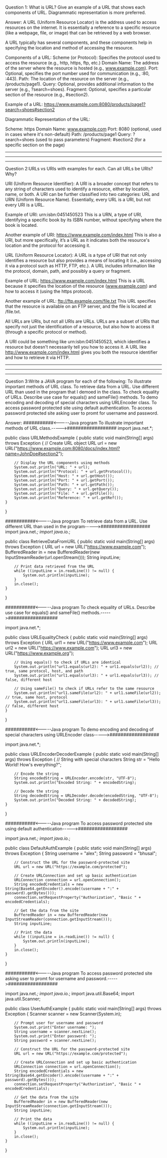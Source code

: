Question 1: What is URL? Give an example of a URL that shows each components of URL. Diagrammatic representation is more preferred.

Answer:
A URL (Uniform Resource Locator) is the address used to access resources on the internet. It is essentially a reference to a specific resource (like a webpage, file, or image) that can be retrieved by a web browser.

A URL typically has several components, and these components help in specifying the location and method of accessing the resource.

Components of a URL:
Scheme (or Protocol): Specifies the protocol used to access the resource (e.g., http, https, ftp, etc.)
Domain Name: The address of the server where the resource is hosted (e.g., www.example.com).
Port: Optional, specifies the port number used for communication (e.g., :80, :443).
Path: The location of the resource on the server (e.g., /products/page1).
Query: Optional, provides additional information to the server (e.g., ?search=shoes).
Fragment: Optional, specifies a particular section of the resource (e.g., #section2).

Example of a URL:
https://www.example.com:8080/products/page1?search=shoes#section2

Diagrammatic Representation of the URL:

Scheme: https
Domain Name: www.example.com
Port: 8080 (optional, used in cases where it's non-default)
Path: /products/page1
Query: ?search=shoes (used to pass parameters)
Fragment: #section2 (for a specific section on the page)


---------------------------------------------------------------------------------------------------------------------------------------------------------------------------------------
---------------------------------------------------------------------------------------------------------------------------------------------------------------------------------------
---------------------------------------------------------------------------------------------------------------------------------------------------------------------------------------

Question 2:URLs vs URIs with examples for each. Can all URLs be URIs? Why?

URI (Uniform Resource Identifier):
A URI is a broader concept that refers to any string of characters used to identify a resource, either by location, name, or both. A URI can be further classified into two categories: URL and URN (Uniform Resource Name). Essentially, every URL is a URI, but not every URI is a URL.

Example of URI:
urn:isbn:0451450523
This is a URN, a type of URI, identifying a specific book by its ISBN number, without specifying where the book is located.

Another example of URI:
https://www.example.com/index.html
This is also a URI, but more specifically, it’s a URL as it indicates both the resource's location and the protocol for accessing it.


URL (Uniform Resource Locator):
A URL is a type of URI that not only identifies a resource but also provides a means of locating it (i.e., accessing it via a protocol such as HTTP, FTP, etc.). A URL includes information like the protocol, domain, path, and possibly a query or fragment.

Example of URL:
https://www.example.com/index.html
This is a URL because it specifies the location of the resource (www.example.com) and how to access it (using the https protocol).

Another example of URL:
ftp://ftp.example.com/file.txt
This URL specifies that the resource is available on an FTP server, and the file is located at /file.txt.

All URLs are URIs, but not all URIs are URLs. URLs are a subset of URIs that specify not just the identification of a resource, but also how to access it (through a specific protocol or method).

A URI could be something like urn:isbn:0451450523, which identifies a resource but doesn't necessarily tell you how to access it. A URL like http://www.example.com/index.html gives you both the resource identifier and how to retrieve it via HTTP.

---------------------------------------------------------------------------------------------------------------------------------------------------------------------------------------
---------------------------------------------------------------------------------------------------------------------------------------------------------------------------------------
---------------------------------------------------------------------------------------------------------------------------------------------------------------------------------------

Question 3:Write a JAVA program for each of the following:
        To illustrate important methods of URL class.
        To retrieve data from a URL. Use different URL than used in the program that I demoed in the class.
        To check equality of URLs. Describe use case for equals() and sameFile() methods.
        To demo encoding and decoding of special characters using URLEncoder class.
        To access password protected site using default authentication.
        To access password protected site asking user to promt for username and password.

Answer:
###########<-----Java program To illustrate important methods of URL class.----->##################
import java.net.*;

public class URLMethodsExample {
    public static void main(String[] args) throws Exception {
        // Create URL object
        URL url = new URL("https://www.example.com:8080/docs/index.html?name=JohnDoe#section2");
        
        // Display the URL components using methods
        System.out.println("URL: " + url);
        System.out.println("Protocol: " + url.getProtocol());
        System.out.println("Host: " + url.getHost());
        System.out.println("Port: " + url.getPort());
        System.out.println("Path: " + url.getPath());
        System.out.println("Query: " + url.getQuery());
        System.out.println("File: " + url.getFile());
        System.out.println("Reference: " + url.getRef());
    }
}

###########<-----Java program To retrieve data from a URL. Use different URL than used in the program----->##################
import java.net.*;
import java.io.*;

public class RetrieveDataFromURL {
    public static void main(String[] args) throws Exception {
        URL url = new URL("https://www.example.com");
        BufferedReader in = new BufferedReader(new InputStreamReader(url.openStream()));
        String inputLine;
        
        // Print data retrieved from the URL
        while ((inputLine = in.readLine()) != null) {
            System.out.println(inputLine);
        }
        in.close();
    }
}

###########<-----Java program To check equality of URLs. Describe use case for equals() and sameFile() methods.----->##################

import java.net.*;

public class URLEqualityCheck {
    public static void main(String[] args) throws Exception {
        URL url1 = new URL("https://www.example.com");
        URL url2 = new URL("https://www.example.com");
        URL url3 = new URL("https://www.example.org");

        // Using equals() to check if URLs are identical
        System.out.println("url1.equals(url2): " + url1.equals(url2)); // true, same protocol, host, and path
        System.out.println("url1.equals(url3): " + url1.equals(url3)); // false, different host
        
        // Using sameFile() to check if URLs refer to the same resource
        System.out.println("url1.sameFile(url2): " + url1.sameFile(url2)); // true, same host, protocol
        System.out.println("url1.sameFile(url3): " + url1.sameFile(url3)); // false, different host
    }
}

###########<-----Java program To demo encoding and decoding of special characters using URLEncoder class----->##################

import java.net.*;

public class URLEncoderDecoderExample {
    public static void main(String[] args) throws Exception {
        // String with special characters
        String str = "Hello World! How's everything?";
        
        // Encode the string
        String encodedString = URLEncoder.encode(str, "UTF-8");
        System.out.println("Encoded String: " + encodedString);

        // Decode the string
        String decodedString = URLDecoder.decode(encodedString, "UTF-8");
        System.out.println("Decoded String: " + decodedString);
    }
}

###########<-----Java program To access password protected site using default authentication----->##################

import java.net.*;
import java.io.*;

public class DefaultAuthExample {
    public static void main(String[] args) throws Exception {
        String username = "alex";
        String password = "bhusal";
        
        // Construct the URL for the password-protected site
        URL url = new URL("https://example.com/protected");

        // Create URLConnection and set up basic authentication
        URLConnection connection = url.openConnection();
        String encodedCredentials = new String(Base64.getEncoder().encode((username + ":" + password).getBytes()));
        connection.setRequestProperty("Authorization", "Basic " + encodedCredentials);
        
        // Get the data from the site
        BufferedReader in = new BufferedReader(new InputStreamReader(connection.getInputStream()));
        String inputLine;
        
        // Print the data
        while ((inputLine = in.readLine()) != null) {
            System.out.println(inputLine);
        }
        in.close();
    }
}

###########<-----Java program To access password protected site asking user to promt for username and password.----->##################

import java.net.*;
import java.io.*;
import java.util.Base64;
import java.util.Scanner;

public class UserAuthExample {
    public static void main(String[] args) throws Exception {
        Scanner scanner = new Scanner(System.in);

        // Prompt user for username and password
        System.out.print("Enter username: ");
        String username = scanner.nextLine();
        System.out.print("Enter password: ");
        String password = scanner.nextLine();

        // Construct the URL for the password-protected site
        URL url = new URL("https://example.com/protected");

        // Create URLConnection and set up basic authentication
        URLConnection connection = url.openConnection();
        String encodedCredentials = new String(Base64.getEncoder().encode((username + ":" + password).getBytes()));
        connection.setRequestProperty("Authorization", "Basic " + encodedCredentials);
        
        // Get the data from the site
        BufferedReader in = new BufferedReader(new InputStreamReader(connection.getInputStream()));
        String inputLine;
        
        // Print the data
        while ((inputLine = in.readLine()) != null) {
            System.out.println(inputLine);
        }
        in.close();
    }
}






